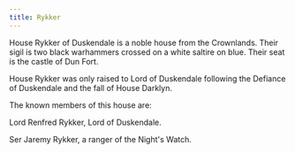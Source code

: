 ```yaml
---
title: Rykker
---
```


House Rykker of Duskendale is a noble house from the Crownlands. Their sigil is two black warhammers crossed on a white saltire on blue. Their seat is the castle of Dun Fort.

House Rykker was only raised to Lord of Duskendale following the Defiance of Duskendale and the fall of House Darklyn.

The known members of this house are:

Lord Renfred Rykker, Lord of Duskendale.

Ser Jaremy Rykker, a ranger of the Night's Watch.


